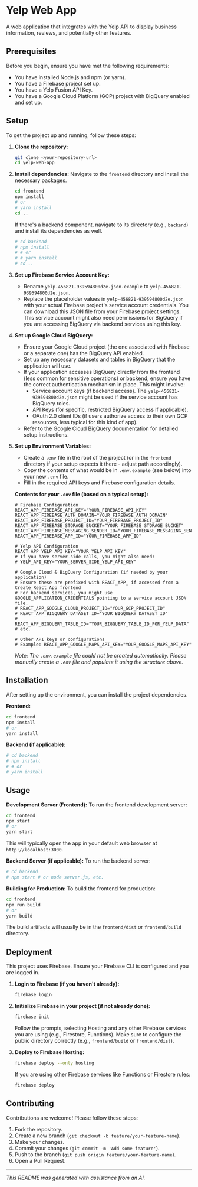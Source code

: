 # Yelp Web App

A web application that integrates with the Yelp API to display business information, reviews, and potentially other features.

## Prerequisites

Before you begin, ensure you have met the following requirements:
*   You have installed Node.js and npm (or yarn).
*   You have a Firebase project set up.
*   You have a Yelp Fusion API Key.
*   You have a Google Cloud Platform (GCP) project with BigQuery enabled and set up.

## Setup

To get the project up and running, follow these steps:

1.  **Clone the repository:**
    ```bash
    git clone <your-repository-url>
    cd yelp-web-app
    ```

2.  **Install dependencies:**
    Navigate to the `frontend` directory and install the necessary packages.
    ```bash
    cd frontend
    npm install
    # or
    # yarn install
    cd ..
    ```
    If there's a backend component, navigate to its directory (e.g., `backend`) and install its dependencies as well.
    ```bash
    # cd backend
    # npm install
    # # or
    # # yarn install
    # cd ..
    ```


3.  **Set up Firebase Service Account Key:**
    *   Rename `yelp-456821-939594800d2e.json.example` to `yelp-456821-939594800d2e.json`.
    *   Replace the placeholder values in `yelp-456821-939594800d2e.json` with your actual Firebase project's service account credentials. You can download this JSON file from your Firebase project settings. This service account might also need permissions for BigQuery if you are accessing BigQuery via backend services using this key.

4.  **Set up Google Cloud BigQuery:**
    *   Ensure your Google Cloud project (the one associated with Firebase or a separate one) has the BigQuery API enabled.
    *   Set up any necessary datasets and tables in BigQuery that the application will use.
    *   If your application accesses BigQuery directly from the frontend (less common for sensitive operations) or backend, ensure you have the correct authentication mechanism in place. This might involve:
        *   Service account keys (if backend access). The `yelp-456821-939594800d2e.json` might be used if the service account has BigQuery roles.
        *   API Keys (for specific, restricted BigQuery access if applicable).
        *   OAuth 2.0 client IDs (if users authorize access to their own GCP resources, less typical for this kind of app).
    *   Refer to the Google Cloud BigQuery documentation for detailed setup instructions.

5.  **Set up Environment Variables:**
    *   Create a `.env` file in the root of the project (or in the `frontend` directory if your setup expects it there - adjust path accordingly).
    *   Copy the contents of what would be in `.env.example` (see below) into your new `.env` file.
    *   Fill in the required API keys and Firebase configuration details.

    **Contents for your `.env` file (based on a typical setup):**
    ```env
    # Firebase Configuration
    REACT_APP_FIREBASE_API_KEY="YOUR_FIREBASE_API_KEY"
    REACT_APP_FIREBASE_AUTH_DOMAIN="YOUR_FIREBASE_AUTH_DOMAIN"
    REACT_APP_FIREBASE_PROJECT_ID="YOUR_FIREBASE_PROJECT_ID"
    REACT_APP_FIREBASE_STORAGE_BUCKET="YOUR_FIREBASE_STORAGE_BUCKET"
    REACT_APP_FIREBASE_MESSAGING_SENDER_ID="YOUR_FIREBASE_MESSAGING_SENDER_ID"
    REACT_APP_FIREBASE_APP_ID="YOUR_FIREBASE_APP_ID"

    # Yelp API Configuration
    REACT_APP_YELP_API_KEY="YOUR_YELP_API_KEY"
    # If you have server-side calls, you might also need:
    # YELP_API_KEY="YOUR_SERVER_SIDE_YELP_API_KEY"

    # Google Cloud & BigQuery Configuration (if needed by your application)
    # Ensure these are prefixed with REACT_APP_ if accessed from a Create React App frontend
    # For backend services, you might use GOOGLE_APPLICATION_CREDENTIALS pointing to a service account JSON file.
    # REACT_APP_GOOGLE_CLOUD_PROJECT_ID="YOUR_GCP_PROJECT_ID"
    # REACT_APP_BIGQUERY_DATASET_ID="YOUR_BIGQUERY_DATASET_ID"
    # REACT_APP_BIGQUERY_TABLE_ID="YOUR_BIGQUERY_TABLE_ID_FOR_YELP_DATA"
    # etc.

    # Other API keys or configurations
    # Example: REACT_APP_GOOGLE_MAPS_API_KEY="YOUR_GOOGLE_MAPS_API_KEY"
    ```
    *Note: The `.env.example` file could not be created automatically. Please manually create a `.env` file and populate it using the structure above.*

## Installation

After setting up the environment, you can install the project dependencies.

**Frontend:**
```bash
cd frontend
npm install
# or
yarn install
```

**Backend (if applicable):**
```bash
# cd backend
# npm install
# # or
# yarn install
```

## Usage

**Development Server (Frontend):**
To run the frontend development server:
```bash
cd frontend
npm start
# or
yarn start
```
This will typically open the app in your default web browser at `http://localhost:3000`.

**Backend Server (if applicable):**
To run the backend server:
```bash
# cd backend
# npm start # or node server.js, etc.
```

**Building for Production:**
To build the frontend for production:
```bash
cd frontend
npm run build
# or
yarn build
```
The build artifacts will usually be in the `frontend/dist` or `frontend/build` directory.

## Deployment

This project uses Firebase. Ensure your Firebase CLI is configured and you are logged in.

1.  **Login to Firebase (if you haven't already):**
    ```bash
    firebase login
    ```
2.  **Initialize Firebase in your project (if not already done):**
    ```bash
    firebase init
    ```
    Follow the prompts, selecting Hosting and any other Firebase services you are using (e.g., Firestore, Functions). Make sure to configure the public directory correctly (e.g., `frontend/build` or `frontend/dist`).

3.  **Deploy to Firebase Hosting:**
    ```bash
    firebase deploy --only hosting
    ```
    If you are using other Firebase services like Functions or Firestore rules:
    ```bash
    firebase deploy
    ```

## Contributing

Contributions are welcome! Please follow these steps:
1.  Fork the repository.
2.  Create a new branch (`git checkout -b feature/your-feature-name`).
3.  Make your changes.
4.  Commit your changes (`git commit -m 'Add some feature'`).
5.  Push to the branch (`git push origin feature/your-feature-name`).
6.  Open a Pull Request.

---

*This README was generated with assistance from an AI.* 